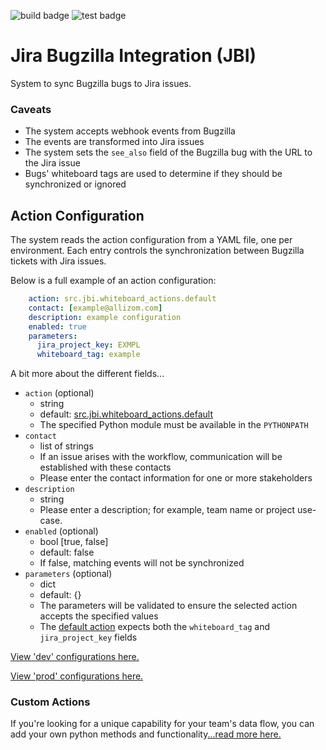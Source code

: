 ![build badge](https://github.com/mozilla/jira-bugzilla-integration/actions/workflows/build-image.yaml/badge.svg)
![test badge](https://github.com/mozilla/jira-bugzilla-integration/actions/workflows/test-build.yaml/badge.svg)

# Jira Bugzilla Integration (JBI)
System to sync Bugzilla bugs to Jira issues.

### Caveats
- The system accepts webhook events from Bugzilla
- The events are transformed into Jira issues
- The system sets the `see_also` field of the Bugzilla bug with the URL to the Jira issue
- Bugs' whiteboard tags are used to determine if they should be synchronized or ignored

## Action Configuration
The system reads the action configuration from a YAML file, one per environment. Each entry controls the synchronization between Bugzilla tickets with Jira issues.


Below is a full example of an action configuration:
```yaml
    action: src.jbi.whiteboard_actions.default
    contact: [example@allizom.com]
    description: example configuration
    enabled: true
    parameters:
      jira_project_key: EXMPL
      whiteboard_tag: example
```

A bit more about the different fields...
- `action` (optional)
    - string
    - default: [src.jbi.whiteboard_actions.default](src/jbi/whiteboard_actions/default.py)
    - The specified Python module must be available in the `PYTHONPATH`
- `contact`
    - list of strings
    - If an issue arises with the workflow, communication will be established with these contacts
    - Please enter the contact information for one or more stakeholders
- `description`
    - string
    - Please enter a description; for example, team name or project use-case.
- `enabled` (optional)
    - bool [true, false]
    - default: false
    - If false, matching events will not be synchronized
- `parameters` (optional)
    - dict
    - default: {}
    - The parameters will be validated to ensure the selected action accepts the specified values
    - The [default action](src/jbi/whiteboard_actions/default.py) expects both the `whiteboard_tag` and `jira_project_key` fields



[View 'dev'  configurations here.](config/config.dev.yaml)

[View 'prod' configurations here.](config/config.prod.yaml)


### Custom Actions
If you're looking for a unique capability for your team's data flow, you can add your own python methods and functionality[...read more here.](src/jbi/whiteboard_actions/README.md)
